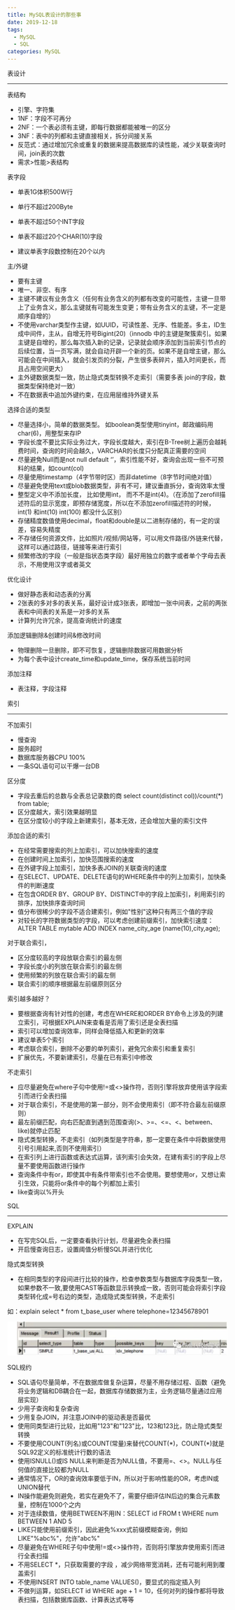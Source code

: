 ```yaml
---
title: MySQL表设计的那些事
date: 2019-12-18
tags: 
  - MySQL 
  - SQL
categories: MySQL
---
```

表设计

---

表结构

* 引擎、字符集
* 1NF：字段不可再分
* 2NF：一个表必须有主键，即每行数据都能被唯一的区分
* 3NF：表中的列都和主键直接相关，拆分间接关系
* 反范式：通过增加冗余或重复的数据来提高数据库的读性能，减少关联查询时间，join表的次数
* 需求\>性能\>表结构

表字段

* 单表1G体积500W⾏

* 单⾏不超过200Byte
* 单表不超过50个INT字段
* 单表不超过20个CHAR(10)字段
* 建议单表字段数控制在20个以内

主/外键

* 要有主键
* 唯一、非空、有序
* 主键不建议有业务含义（任何有业务含义的列都有改变的可能性，主键一旦带上了业务含义，那么主键就有可能发生变更；带有业务含义的主键，不一定是顺序自增的）
* 不使用varchar类型作主键，如UUID，可读性差、无序、性能差。多主，ID生成中间件，主从，自增无符号Bigint(20)（innodb 中的主键是聚簇索引。如果主键是自增的，那么每次插入新的记录，记录就会顺序添加到当前索引节点的后续位置，当一页写满，就会自动开辟一个新的页。如果不是自增主键，那么可能会在中间插入，就会引发页的分裂，产生很多表碎片，插入时间更长，而且占用空间更大）
* 主外键数据类型一致，防止隐式类型转换不走索引（需要多表 join的字段，数据类型保持绝对一致）
* 不在数据表中追加外键约束，在应用层维持外键关系

选择合适的类型

* 尽量选择小，简单的数据类型。 如boolean类型使用tinyint，邮政编码用char(6)，用整型来存IP
* 字段长度不要比实际业务过大，字段长度越大，索引在B-Tree树上遍历会越耗费时间，查询的时间会越久，VARCHAR的长度只分配真正需要的空间
* 尽量避免Null而是not null default ‘’，索引性能不好，查询会出现一些不可预料的结果，如count(col)
* 尽量使用timestamp（4字节带时区）而非datetime（8字节时间绝对值）
* 尽量避免使用text或blob数据类型，非有不可，建议垂直拆分，查询效率太慢
* 整型定义中不添加长度， 比如使用int， 而不不是int(4)。（在添加了zerofill描述符后的显示宽度，即预存储宽度，所以在不添加zerofill描述符的时候，int(1) 和int(10) int(100) 都没什么区别）
* 存储精度数值使用decimal，float和double是以二进制存储的，有一定的误差，容易失精度
* 不存储任何资源文件，比如照片/视频/网站等，可以用文件路径/外链来代替，这样可以通过路径，链接等来进行索引
* 频繁修改的字段（一般是指状态类字段）最好用独立的数字或者单个字母去表示，不用使用汉字或者英文

优化设计

* 做好静态表和动态表的分离
* 2张表的多对多的表关系，最好设计成3张表，即增加一张中间表，之前的两张表和中间表的关系是一对多的关系
* 计算列允许冗余，提高查询统计的速度

添加逻辑删除&创建时间&修改时间

* 物理删除一旦删除，即不可恢复，逻辑删除数据可用数据分析
* 为每个表中设计create\_time和update\_time，保存系统当前时间

添加注释

* 表注释，字段注释

索引

---

不加索引

* 慢查询
* 服务超时
* 数据库服务器CPU 100%
* 一条SQL语句可以干爆一台DB

区分度

* 字段去重后的总数与全表总记录数的商 select count(distinct col))/count(\*) from table;
* 区分度越大，索引效果越明显
* 在区分度较小的字段上新建索引，基本无效，还会增加大量的索引文件

添加合适的索引

* 在经常需要搜索的列上加索引，可以加快搜索的速度
* 在创建时间上加索引，加快范围搜索的速度
* 在外键字段上加索引，加快多表JOIN的关联查询的速度
* 在SELECT、UPDATE、DELETE语句的WHERE条件中的列上加索引，加快条件的判断速度
* 在包含ORDER BY、GROUP BY、DISTINCT中的字段上加索引，利用索引的排序，加快排序查询时间
* 值分布很稀少的字段不适合建索引，例如"性别"这种只有两三个值的字段
* 对较长的字符数据类型的字段，可以考虑创建前缀索引，加快索引速度：ALTER TABLE mytable ADD INDEX name\_city\_age (name(10),city,age);

对于联合索引，

* 区分度较高的字段放联合索引的最左侧
* 字段长度小的列放在联合索引的最左侧
* 使用频繁的列放在联合索引的最左侧
* 联合索引的顺序根据最左前缀原则区分

索引越多越好？

* 要根据查询有针对性的创建，考虑在WHERE和ORDER BY命令上涉及的列建立索引，可根据EXPLAIN来查看是否用了索引还是全表扫描
* 索引可以增加查询效率，同样会降低插入和更新的效率
* 建议单表5个索引
* 考虑联合索引，删除不必要的单列索引，避免冗余索引和重复索引
* 扩展优先，不要新建索引，尽量在已有索引中修改

不走索引

* 应尽量避免在where子句中使用!=或\<\>操作符，否则引擎将放弃使用该字段索引而进行全表扫描
* 对于联合索引，不是使用的第一部分，则不会使用索引（即不符合最左前缀原则）
* 最左前缀匹配，向右匹配直到遇到范围查询(\>、\>=、\<=、\<、between、like)就停止匹配
* 隐式类型转换，不走索引（如列类型是字符串，那一定要在条件中将数据使用引号引用起来,否则不使用索引）
* 在索引列上进行函数或表达式运算，该列索引会失效，在建有索引的字段上尽量不要使用函数进行操作
* 查询条件中有or，即使其中有条件带索引也不会使用。要想使用or，又想让索引生效，只能将or条件中的每个列都加上索引
* like查询以%开头

SQL

---

EXPLAIN

* 在写完SQL后，一定要查看执行计划，尽量避免全表扫描
* 开启慢查询日志，设置阈值分析慢SQL并进行优化

隐式类型转换

* 在相同类型的字段间进行比较的操作，检查参数类型与数据库字段类型一致，如果参数不一致,要使用CAST等函数显示转换成一致，否则可能会将索引字段类型转化成=号右边的类型，造成隐式类型转换，不走索引

如：explain select \* from t\_base\_user where telephone=12345678901

![](resources/34F4C6FB9F558607B25EC01C1505FC59.jpg)

SQL规约

* SQL语句尽量简单，不在数据库做复杂运算，尽量不用存储过程、函数（避免将业务逻辑和DB耦合在一起，数据库存储数据为主，业务逻辑尽量通过应用层实现）
* 少用子查询和复杂查询
* 少用复杂JOIN，并注意JOIN中的驱动表是否最优
* 使用同类型进行比较，比如用"123"和"123"比，123和123比，防止隐式类型转换
* 不要使用COUNT(列名)或COUNT(常量)来替代COUNT(\*)，COUNT(\*)就是SQL92定义的标准统计行数的语法
* 使用ISNULL()或IS NULL来判断是否为NULL值，不要用=、\<\>。NULL与任何值的直接比较都为NULL
* 通常情况下，OR的查询效率要低于IN，所以对于影响性能的OR，考虑IN或UNION替代
* IN操作能避免则避免，若实在避免不了，需要仔细评估IN后边的集合元素数量，控制在1000个之内
* 对于连续数值，使用BETWEEN不用IN：SELECT id FROM t WHERE num BETWEEN 1 AND 5
* LIKE只能使用前缀索引，因此避免%xxx式前缀模糊查询，例如LIKE"%abc%"，允许"abc%"
* 尽量避免在WHERE子句中使用!=或\<\>操作符，否则将引擎放弃使用索引而进行全表扫描
* 不用SELECT \*，只获取需要的字段 ，减少网络带宽消耗，还有可能利用到覆盖索引
* 不使用INSERT INTO table\_name VALUES()，要显式的指定插入列
* 不做列运算，如SELECT id WHERE age + 1 = 10，任何对列的操作都将导致表扫描，包括数据库函数、计算表达式等等
